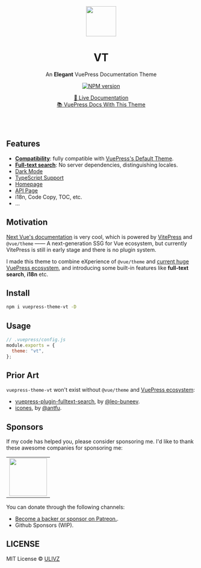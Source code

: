 <br>
<br>

<p align="center">
    <img width="80" src="https://github.com/ulivz/vt/raw/master/media/logo.svg">
    <br>
    <h1 align="center">VT</h1>
</p>

<p align="center">
An <b>Elegant</b> VuePress Documentation Theme<br>
</p>

<p align="center">
<a href="https://www.npmjs.com/package/vuepress-theme-vt"><img src="https://img.shields.io/npm/v/vuepress-theme-vt?color=c95f8b&amp;label=" alt="NPM version"></a></p>

<p align="center">
  <a target="_blank" href="https://vt.insx.dev">📖 Live Documentation</a><br>
  <a target="_blank" href="https://vuepress-docs.vercel.app/">📚 VuePress Docs With This Theme</a>
</p>

<br>
<br>

## Features

- [**Compatibility**](https://vt.insx.dev/guide/migration.html): fully compatible with [VuePress's Default Theme](https://vuepress.vuejs.org/theme/default-theme-config.html).
- [**Full-text search**](https://vt.insx.dev/guide/search.html): No server dependencies, distinguishing locales.
- [Dark Mode](https://vt.insx.dev/guide/dark-mode.html)
- [TypeScript Support](https://vt.insx.dev/guide/configuration.html)
- [Homepage](https://vt.insx.dev/guide/home.html)
- [API Page](https://vt.insx.dev/guide/api-page.html)
- i18n, Code Copy, TOC, etc.
- ...

## Motivation

[Next Vue's documentation](https://staging.vuejs.org/) is very cool, which is powered by [VitePress](https://github.com/vuejs/vitepress) and `@vue/theme` —— A next-generation SSG for Vue ecosystem, but currently VitePress is still in early stage and there is no plugin system.

I made this theme to combine eXperience of `@vue/theme` and [current huge VuePress ecosystem](https://github.com/vuepress/awesome-vuepress/), and introducing some built-in features like **full-text search**, **i18n** etc.

## Install

```bash
npm i vuepress-theme-vt -D
```

## Usage

```js
// .vuepress/config.js
module.exports = {
  theme: "vt",
};
```

## Prior Art

`vuepress-theme-vt` won't exist without `@vue/theme` and [VuePress ecosystem](https://github.com/vuepress/awesome-vuepress/):

- [vuepress-plugin-fulltext-search](https://github.com/leo-buneev/vuepress-plugin-fulltext-search), by [@leo-buneev](https://github.com/leo-buneev).
- [icones](https://icones.js.org/), by [@antfu](https://icones.js.org/).

## Sponsors

If my code has helped you, please consider sponsoring me. I'd like to thank these awesome companies for sponsoring me:

<table>
  <tbody>
    <tr>
      <td align="center" valign="middle">
        <a href="https://n8n.io/" target="_blank">
          <img width="100px" src="https://avatars.githubusercontent.com/u/45487711?s=200&v=4">
        </a>
      </td>
    </tr><tr></tr>
  </tbody>
</table>

You can donate through the following channels:

- [Become a backer or sponsor on Patreon.](https://www.patreon.com/ulivz).
- Github Sponsors (WIP).

## LICENSE

MIT License © [ULIVZ](https://github.com/ulivz)
